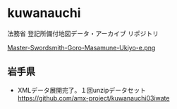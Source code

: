 # kuwanauchi
法務省 登記所備付地図データ・アーカイブ リポジトリ

[Master-Swordsmith-Goro-Masamune-Ukiyo-e.png](https://commons.wikimedia.org/wiki/File:Master-Swordsmith-Goro-Masamune-Ukiyo-e.png)

## 岩手県

* XMLデータ展開完了。１回unzipデータセット<br>
https://github.com/amx-project/kuwanauchi03iwate
